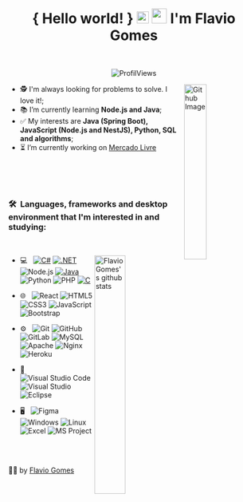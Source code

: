 <h1 align="center">{ Hello world! } 
                   <img src="https://github.com/rajput2107/rajput2107/blob/master/Assets/Earth.gif" width="24px">
                   <img src="https://raw.githubusercontent.com/iampavangandhi/iampavangandhi/master/gifs/Hi.gif" width="30px"> I'm Flavio Gomes</h1>
 <p align="center"><br/>
   
  <!-- 
</p>

  <h3 align="center"> Software Developer and Civil Engineer </h3>
  -->

<p align="center">
  <img alt="ProfilViews" src="https://views.whatilearened.today/views/github/flaviogomesbr/flaviogomesbr.svg" />
<!--  <img alt="visitors" src="https://visitor-badge.glitch.me/badge?page_id=flaviogomesbr.flaviogomesbr" />  -->
</p>

<img width="30%" align="right" alt="Github Image" src="https://media.giphy.com/media/fwbZnTftCXVocKzfxR/giphy.gif"/>

- 🕵️‍ I'm always looking for problems to solve. I love it!;
- 📚 I’m currently learning **Node.js and Java**;
- ✅ My interests are **Java (Spring Boot), JavaScript (Node.js and NestJS), Python, SQL and algorithms**;
- ⏳ I’m currently working on <a href="[(https://www.mercadolivre.com.br)]" target="_blank"> Mercado Livre </a>

<br/>
<br/>
<br/>

<h3>🛠 &nbsp;Languages, frameworks and desktop environment that I'm interested in and studying:</h3> 
<br/>
<p>

  <a href="https://github.com/flaviogomesbr/github-readme-stats">
  <img width="35%" align="right" alt="FlavioGomes's github stats" src="https://github-readme-stats.vercel.app/api/top-langs/?username=flaviogomesbr&count_private=true&theme=dracula">
  </a>

- 💻 &nbsp;
  [![C#](https://img.shields.io/badge/CSharp-purple?style=flat&logo=csharp&logoColor=white&link=https://github.com/flaviogomesbr)](https://github.com/flaviogomesbr)
  [![.NET](https://img.shields.io/badge/.NET-blue?style=flat&logo=dotnet&logoColor=white&link=https://github.com/flaviogomesbr)](https://github.com/flaviogomesbr) 
  ![Node.js](https://img.shields.io/badge/Node.js%20-%2343853D.svg?&style=flat&logo=node.js&logoColor=white)
  [![Java](https://img.shields.io/badge/Java-orange?style=flat&logo=java&logoColor=white&link=https://github.com/flaviogomesbr)](https://github.com/flaviogomesbr)
  ![Python](https://img.shields.io/badge/Python%20-%2314354C.svg?&style=flat&logo=python&logoColor=white)
  ![PHP](https://img.shields.io/badge/PHP-%23777BB4.svg?&style=flat&logo=php&logoColor=white)
  [![C](https://img.shields.io/badge/-A8B9CC?style=flat&logo=c&logoColor=white&link=https://github.com/flaviogomesbr)](https://github.com/flaviogomesbr) 

  
- 🌐 &nbsp;
  ![React](https://img.shields.io/badge/React.js%20-%2320232a.svg?&style=flat&logo=react&logoColor=%2361DAFB)
  ![HTML5](https://img.shields.io/badge/HTML5%20-%23E34F26.svg?&style=flat&logo=html5&logoColor=white)
  ![CSS3](https://img.shields.io/badge/-CSS3-549FDE?style=flat-square&logo=css3&logoColor=white)
  ![JavaScript](https://img.shields.io/badge/-JavaScript-black?style=flat-square&logo=javascript)
  ![Bootstrap](https://img.shields.io/badge/BootStrap%20-%23563D7C.svg?&style=flat&logo=bootstrap&logoColor=white)
  
- ⚙️ &nbsp;
  ![Git](https://img.shields.io/badge/Git%20-%23F05033.svg?&style=flat&logo=git&logoColor=white)
  ![GitHub](https://img.shields.io/badge/GitHub%20-%23121011.svg?&style=flat&logo=github&logoColor=white)
  ![GitLab](https://img.shields.io/badge/GitLab%20-%23121011.svg?&style=flat&logo=gitlab&logoColor=white)
  ![MySQL](https://img.shields.io/badge/MySQL-%2300f.svg?&style=flat&logo=mysql&logoColor=white)
  ![Apache](https://img.shields.io/badge/Apache%20-%23D42029.svg?&style=flat&logo=apache&logoColor=white)
  ![Nginx](https://img.shields.io/badge/Nginx%20-%23009639.svg?&style=flat&logo=nginx&logoColor=white)
  ![Heroku](https://img.shields.io/badge/Heroku%20-%23430098.svg?&style=flat&logo=heroku&logoColor=white)

- 🔧 &nbsp;
  ![Visual Studio Code](https://img.shields.io/badge/-Visual%20Studio%20Code-333333?style=flat&logo=visual-studio-code&logoColor=007ACC)
  ![Visual Studio](https://img.shields.io/badge/-Visual%20Studio%20-333333?style=flat&logo=visual-studio&logoColor=007ACC)
  ![Eclipse](https://img.shields.io/badge/-Eclipse%20-333333?style=flat&logo=visual-studio&logoColor=007ACC)
  
- 🖥 &nbsp;
  ![Figma](https://img.shields.io/badge/Figma%20-%23F24E1E.svg?&style=flat&logo=figma&logoColor=white)
  ![Windows](https://img.shields.io/badge/-Windows-00ADEF?style=flat-square&logo=windows&logoColor=white)
  ![Linux](https://img.shields.io/badge/-Linux-16C60C?style=flat-square&logo=linux&logoColor=white)
  ![Excel](https://img.shields.io/badge/-Excel-16C60C?style=flat-square&logo=excel&logoColor=white)
  ![MS Project](https://img.shields.io/badge/-MS_Project-16C60C?style=flat-square&logo=project&logoColor=white)

<br/>

<br/>

<p align="center">

👨‍🚀 by [Flavio Gomes](https://github.com/flaviogomesbr)

</p>

<!-- ![React Native](https://img.shields.io/badge/-React%20Native-45b8d8?style=flat-square&logo=react&logoColor=white) --!>                                                      <!-- ![Vercel](https://img.shields.io/badge/-Vercel-000?style=flat-square&logo=vercel&logoColor=white) --!>     

